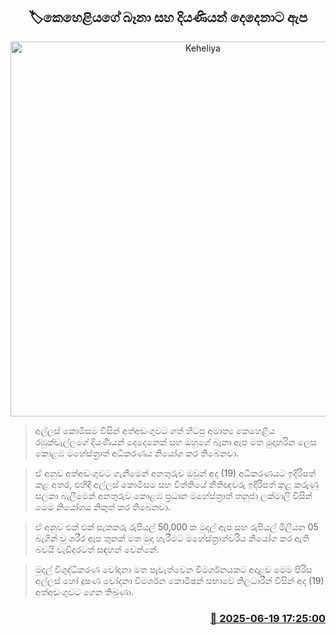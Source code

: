 <p align='center'><b><h2 align='center' title='Keheliya's son-in-law and two daughters granted bail'>🏷කෙහෙළියගේ බෑනා සහ දියණියන් දෙදෙනාට ඇප</h2></b></p>
<p align='center'><img src='https://helakuru.sgp1.cdn.digitaloceanspaces.com/esana/images/lib/court-2.jpg' width='600' alt='Keheliya's son-in-law and two daughters granted bail'></p>

> අල්ලස් කොමිසම විසින් අත්අඩංගුවට ගත් හිටපු අමාත්‍ය කෙහෙළිය රඹුක්වැල්ලගේ දියණියන් දෙදෙනෙක් සහ ඔහුගේ බෑනා ඇප මත මුදාහරින ලෙස කොළඹ මහේස්ත්‍රාත් අධිකරණය නියෝග කර තිබෙනවා.

> ඒ අනුව අත්අඩංගුවට ගැනීමෙන් අනතුරුව ඔවුන් අද (19) අධිකරණයට ඉදිරිපත් කළ අතර, එහිදී අල්ලස් කොමිසම සහ විත්තියේ නීතිඥවරු ඉදිරිපත් කළ කරුණු සලකා බැලීමෙන් අනතුරුව කොළඹ ප්‍රධාන මහේස්ත්‍රාත් තනුජා ලක්මාලි විසින් මෙම නියෝගය නිකුත් කර තිබෙනවා.

> ඒ අනුව එක් එක් සැකකරු රුපියල් 50,000 ක මුදල් ඇප සහ රුපියල් මිලියන 05 බැගින් වූ ශරීර ඇප තුනක් මත මුදා හැරීමට මහේස්ත්‍රාත්වරිය නියෝග කර ඇති බවයි වැඩිදුරටත් සඳහන් වෙන්නේ.

> මුදල් විශුද්ධිකරණ චෝදනා මත පැවැත්වෙන විමර්ශනයකට අදාළව මෙම පිරිස අල්ලස් හෝ දූෂණ චෝදනා විමර්ශන කොමිෂන් සභාවේ නිලධාරීන් විසින් අද (19) අත්අඩංගුවට ගෙන තිබුණා.



<h3 align='right'><a href='https://www.helakuru.lk/esana/p/111178/'>📅 2025-06-19 17:25:00</a></h3>
